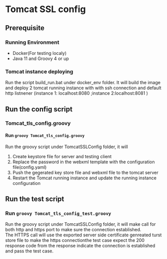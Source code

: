# Tomcat SSL config 

## Prerequisite 

### Running Environment
- Docker(For testing localy)
- Java 11 and Groovy 4 or up 

### Tomcat instance deploying 

Run the script build_run.bat under docker_env folder.
It will build the image and deploy 2 tomcat running instance with with ssh connection 
and default http listnener (instance 1: localhost:8080 ;instance 2:localhost:8081 )

## Run the config script

### Tomcat_tls_config.groovy

#### Run `groovy Tomcat_tls_config.groovy` 
Run the groovy script under TomcatSSLConfig folder, it will 
 1. Create keystore file for server and testing client 
 2. Replace the password in the webxml template with the  configuration file(config.yaml)
 3. Push the gegerated key store file and webxml file to the tomcat server 
 4. Restart the Tomcat running instance and update the running instance configuration 

## Run the test script

### Run `groovy Tomcat_tls_config_test.groovy`
Run the groovy script under TomcatSSLConfig folder, it will make call for both http and https port to make sure the connection established.  
The HTTPS call will use the exported server side certificate genreated turst store file to make the https connectionthe test case expect the 200 response code from the response indicate the connection is established and pass the test case.


